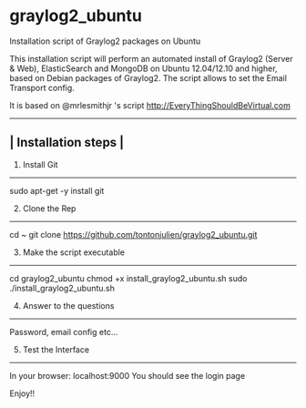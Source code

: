 graylog2_ubuntu
===============

Installation script of Graylog2 packages on Ubuntu

This installation script will perform an automated install of Graylog2 (Server & Web), ElasticSearch and MongoDB on Ubuntu 12.04/12.10 and higher, based on Debian packages of Graylog2.
The script allows to set the Email Transport config.


It is based on @mrlesmithjr 's script http://EveryThingShouldBeVirtual.com

----------------------
| Installation steps |
----------------------

1. Install Git
--------------
sudo apt-get -y install git

2. Clone the Rep
----------------
cd ~
git clone https://github.com/tontonjulien/graylog2_ubuntu.git

3. Make the script executable
-----------------------------
cd graylog2_ubuntu
chmod +x install_graylog2_ubuntu.sh
sudo ./install_graylog2_ubuntu.sh

4. Answer to the questions
--------------------------
Password, email config etc...

5. Test the Interface
---------------------
In your browser: localhost:9000
You should see the login page

Enjoy!!